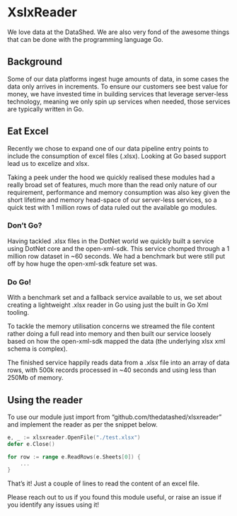 # XslxReader

We love data at the DataShed. We are also very fond of the awesome things that can be done with the programming language
Go.

## Background

Some of our data platforms ingest huge amounts of data, in some cases the data only arrives in increments.
To ensure our customers see best value for money, we have invested time in building services that leverage server-less
technology, meaning we only spin up services when needed, those services are typically written in Go.

## Eat Excel

Recently we chose to expand one of our data pipeline entry points to include the consumption of excel files
(.xlsx). Looking at Go based support lead us to excelize and xlsx.

Taking a peek under the hood we quickly realised these modules had a really broad set of features, much more than the
read only nature of our requirement, performance and memory consumption was also key given the short lifetime and memory
head-space of our server-less services, so a quick test with 1 million rows of data ruled out the available go modules.

### Don’t Go?

Having tackled .xlsx files in the DotNet world we quickly built a service using DotNet core and the
open-xml-sdk. This service chomped through a 1 million row dataset in ~60 seconds. We had a benchmark but were still put
off by how huge the open-xml-sdk feature set was.

### Do Go!

With a benchmark set and a fallback service available to us, we set about creating a lightweight .xlsx
reader in Go using just the built in Go Xml tooling.

To tackle the memory utilisation concerns we streamed the file content rather doing a full read into memory and then
built our service loosely based on how the open-xml-sdk mapped the data (the underlying xlsx xml schema is complex).

The finished service happily reads data from a .xlsx file into an array of data rows, with 500k records processed in ~40 seconds
and using less than 250Mb of memory.

## Using the reader

To use our module just import from “github.com/thedatashed/xlsxreader” and implement the reader as
per the snippet below.

```go
e, _ := xlsxreader.OpenFile("./test.xlsx")
defer e.Close()

for row := range e.ReadRows(e.Sheets[0]) {
    ...
}
```


That’s it! Just a couple of lines to read the content of an excel file.

Please reach out to us if you found this module useful, or raise an issue if you identify any issues using it!
